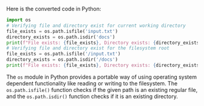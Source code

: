 Here is the converted code in Python:
```python
import os
# Verifying file and directory exist for current working directory
file_exists = os.path.isfile('input.txt')
directory_exists = os.path.isdir('docs')
print(f"File exists: {file_exists}, Directory exists: {directory_exists}")
# Verifying file and directory exist for the filesystem root
file_exists = os.path.isfile('/input.txt')
directory_exists = os.path.isdir('/docs')
print(f"File exists: {file_exists}, Directory exists: {directory_exists}")
```
The `os` module in Python provides a portable way of using operating system dependent functionality like reading or writing to the filesystem. The `os.path.isfile()` function checks if the given path is an existing regular file, and the `os.path.isdir()` function checks if it is an existing directory.

